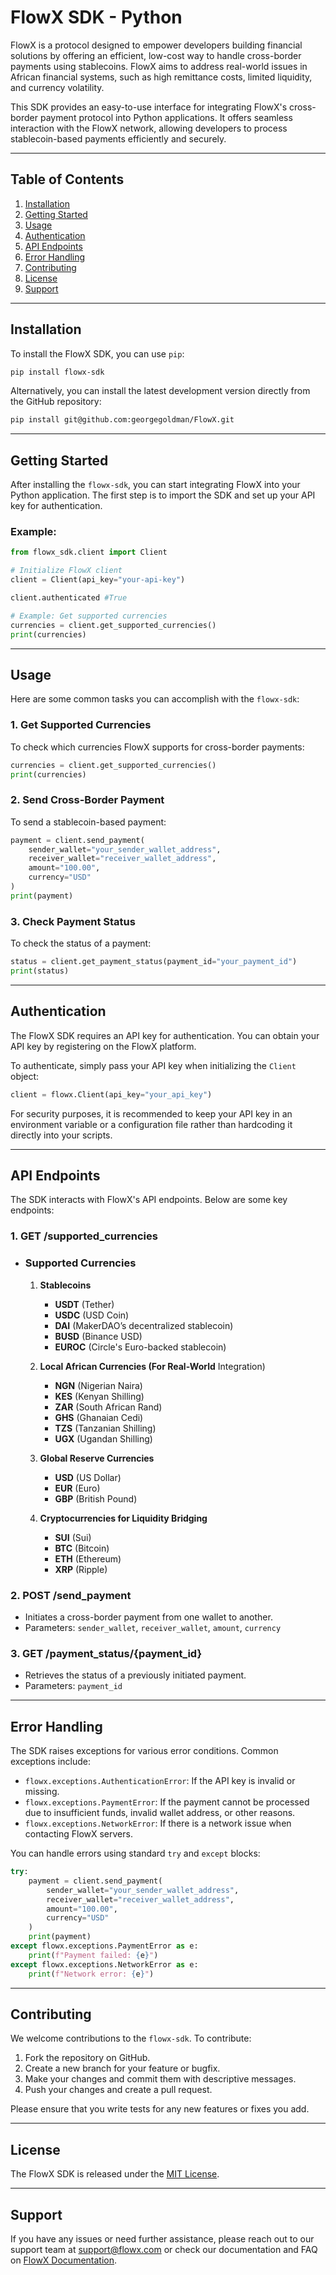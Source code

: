 
# FlowX SDK - Python

FlowX is a protocol designed to empower developers building financial solutions by offering an efficient, low-cost way to handle cross-border payments using stablecoins. FlowX aims to address real-world issues in African financial systems, such as high remittance costs, limited liquidity, and currency volatility.

This SDK provides an easy-to-use interface for integrating FlowX's cross-border payment protocol into Python applications. It offers seamless interaction with the FlowX network, allowing developers to process stablecoin-based payments efficiently and securely.

---

## Table of Contents

1. [Installation](#installation)
2. [Getting Started](#getting-started)
3. [Usage](#usage)
4. [Authentication](#authentication)
5. [API Endpoints](#api-endpoints)
6. [Error Handling](#error-handling)
7. [Contributing](#contributing)
8. [License](#license)
9. [Support](#support)

---

## Installation

To install the FlowX SDK, you can use `pip`:

```bash
pip install flowx-sdk
```

Alternatively, you can install the latest development version directly from the GitHub repository:

```bash
pip install git@github.com:georgegoldman/FlowX.git
```

---

## Getting Started

After installing the `flowx-sdk`, you can start integrating FlowX into your Python application. The first step is to import the SDK and set up your API key for authentication.

### Example:

```python
from flowx_sdk.client import Client

# Initialize FlowX client
client = Client(api_key="your-api-key")

client.authenticated #True

# Example: Get supported currencies
currencies = client.get_supported_currencies()
print(currencies)
```

---

## Usage

Here are some common tasks you can accomplish with the `flowx-sdk`:

### 1. **Get Supported Currencies**

To check which currencies FlowX supports for cross-border payments:

```python
currencies = client.get_supported_currencies()
print(currencies)
```

### 2. **Send Cross-Border Payment**

To send a stablecoin-based payment:

```python
payment = client.send_payment(
    sender_wallet="your_sender_wallet_address",
    receiver_wallet="receiver_wallet_address",
    amount="100.00",
    currency="USD"
)
print(payment)
```

### 3. **Check Payment Status**

To check the status of a payment:

```python
status = client.get_payment_status(payment_id="your_payment_id")
print(status)
```

---

## Authentication

The FlowX SDK requires an API key for authentication. You can obtain your API key by registering on the FlowX platform.

To authenticate, simply pass your API key when initializing the `Client` object:

```python
client = flowx.Client(api_key="your_api_key")
```

For security purposes, it is recommended to keep your API key in an environment variable or a configuration file rather than hardcoding it directly into your scripts.

---

## API Endpoints

The SDK interacts with FlowX's API endpoints. Below are some key endpoints:

### 1. **GET /supported_currencies**
   - ### Supported Currencies

        1. **Stablecoins**
            - **USDT** (Tether)
            - **USDC** (USD Coin)
            - **DAI** (MakerDAO’s decentralized stablecoin)
            - **BUSD** (Binance USD)
            - **EUROC** (Circle's Euro-backed stablecoin)

        2. **Local African Currencies (For Real-World** Integration)
            - **NGN** (Nigerian Naira)
            - **KES** (Kenyan Shilling)
            - **ZAR** (South African Rand)
            - **GHS** (Ghanaian Cedi)
            - **TZS** (Tanzanian Shilling)
            - **UGX** (Ugandan Shilling)

        3. **Global Reserve Currencies**
            - **USD** (US Dollar)
            - **EUR** (Euro)
            - **GBP** (British Pound)

        4. **Cryptocurrencies for Liquidity Bridging**
            - **SUI** (Sui)
            - **BTC** (Bitcoin)
            - **ETH** (Ethereum)
            - **XRP** (Ripple)



### 2. **POST /send_payment**
   - Initiates a cross-border payment from one wallet to another.
   - Parameters: `sender_wallet`, `receiver_wallet`, `amount`, `currency`

### 3. **GET /payment_status/{payment_id}**
   - Retrieves the status of a previously initiated payment.
   - Parameters: `payment_id`

---

## Error Handling

The SDK raises exceptions for various error conditions. Common exceptions include:

- `flowx.exceptions.AuthenticationError`: If the API key is invalid or missing.
- `flowx.exceptions.PaymentError`: If the payment cannot be processed due to insufficient funds, invalid wallet address, or other reasons.
- `flowx.exceptions.NetworkError`: If there is a network issue when contacting FlowX servers.

You can handle errors using standard `try` and `except` blocks:

```python
try:
    payment = client.send_payment(
        sender_wallet="your_sender_wallet_address",
        receiver_wallet="receiver_wallet_address",
        amount="100.00",
        currency="USD"
    )
    print(payment)
except flowx.exceptions.PaymentError as e:
    print(f"Payment failed: {e}")
except flowx.exceptions.NetworkError as e:
    print(f"Network error: {e}")
```

---

## Contributing

We welcome contributions to the `flowx-sdk`. To contribute:

1. Fork the repository on GitHub.
2. Create a new branch for your feature or bugfix.
3. Make your changes and commit them with descriptive messages.
4. Push your changes and create a pull request.

Please ensure that you write tests for any new features or fixes you add.

---

## License

The FlowX SDK is released under the [MIT License](LICENSE).

---

## Support

If you have any issues or need further assistance, please reach out to our support team at [support@flowx.com](mailto:support@flowx.com) or check our documentation and FAQ on [FlowX Documentation](https://flowx.com/docs).
